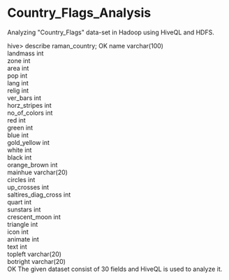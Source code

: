 # Country_Flags_Analysis
Analyzing "Country_Flags" data-set in Hadoop using HiveQL and HDFS.  

hive> describe raman_country;
OK
name                    varchar(100)                                
landmass                int                                         
zone                    int                                         
area                    int                                         
pop                     int                                         
lang                    int                                         
relig                   int                                         
ver_bars                int                                         
horz_stripes            int                                         
no_of_colors            int                                         
red                     int                                         
green                   int                                         
blue                    int                                         
gold_yellow             int                                         
white                   int                                         
black                   int                                         
orange_brown            int                                         
mainhue                 varchar(20)                                 
circles                 int                                         
up_crosses              int                                         
saltires_diag_cross     int                                         
quart                   int                                         
sunstars                int                                         
crescent_moon           int                                         
triangle                int                                         
icon                    int                                         
animate                 int                                         
text                    int                                         
topleft                 varchar(20)                                 
botright                varchar(20)   
OK
The given dataset consist of 30 fields and HiveQL is used to analyze it.
